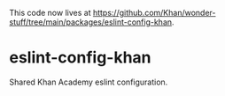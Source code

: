 This code now lives at https://github.com/Khan/wonder-stuff/tree/main/packages/eslint-config-khan.

# eslint-config-khan

Shared Khan Academy eslint configuration.
